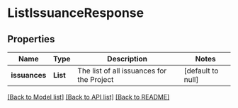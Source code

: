 # ListIssuanceResponse

## Properties

| Name          | Type     | Description                               | Notes             |
| ------------- | -------- | ----------------------------------------- | ----------------- |
| **issuances** | **List** | The list of all issuances for the Project | [default to null] |

[[Back to Model list]](../README.md#documentation-for-models) [[Back to API list]](../README.md#documentation-for-api-endpoints) [[Back to README]](../README.md)
